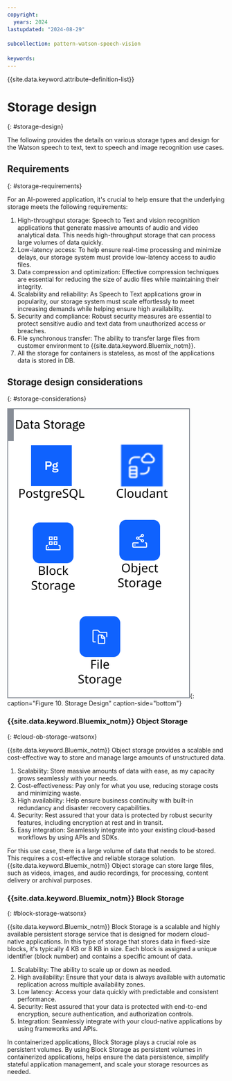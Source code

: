 ```yaml
---
copyright:
  years: 2024
lastupdated: "2024-08-29"

subcollection: pattern-watson-speech-vision

keywords:
---
```

{{site.data.keyword.attribute-definition-list}}

# Storage design

{: #storage-design}

The following provides the details on various storage types and design for the Watson speech to text, text to speech and image recognition use cases.

## Requirements

{: #storage-requirements}

For an AI-powered application, it's crucial to help ensure that the underlying storage meets the following requirements:

1. High-throughput storage: Speech to Text and vision recognition applications that generate massive amounts of audio and video analytical data. This needs high-throughput storage that can process large volumes of data quickly.
2. Low-latency access: To help ensure real-time processing and minimize delays, our storage system must provide low-latency access to audio files.
3. Data compression and optimization: Effective compression techniques are essential for reducing the size of audio files while maintaining their integrity.
4. Scalability and reliability: As Speech to Text applications grow in popularity, our storage system must scale effortlessly to meet increasing demands while helping ensure high availability.
5. Security and compliance: Robust security measures are essential to protect sensitive audio and text data from unauthorized access or breaches.
6. File synchronous transfer: The ability to transfer large files from customer environment to {{site.data.keyword.Bluemix_notm}}.
7. All the storage for containers is stateless, as most of the applications data is stored in DB.

## Storage design considerations
{: #storage-considerations}

![Storage design image](image/watsonx-surround-pattern-storage.svg){: caption="Figure 10. Storage Design" caption-side="bottom"}

### {{site.data.keyword.Bluemix_notm}} Object Storage
{: #cloud-ob-storage-watsonx}

{{site.data.keyword.Bluemix_notm}} Object storage provides a scalable and cost-effective way to store and manage large amounts of unstructured data.

1. Scalability: Store massive amounts of data with ease, as my capacity grows seamlessly with your needs.
2. Cost-effectiveness: Pay only for what you use, reducing storage costs and minimizing waste.
3. High availability: Help ensure business continuity with built-in redundancy and disaster recovery capabilities.
4. Security: Rest assured that your data is protected by robust security features, including encryption at rest and in transit.
5. Easy integration: Seamlessly integrate into your existing cloud-based workflows by using APIs and SDKs.

For this use case, there is a large volume of data that needs to be stored. This requires a cost-effective and reliable storage solution. {{site.data.keyword.Bluemix_notm}} Object storage can store large files, such as videos, images, and audio recordings, for processing, content delivery or archival purposes.

### {{site.data.keyword.Bluemix_notm}} Block Storage
{: #block-storage-watsonx}

{{site.data.keyword.Bluemix_notm}} Block Storage is a scalable and highly available persistent storage service that is designed for modern cloud-native applications. In this type of storage that stores data in fixed-size blocks, it's typically 4 KB or 8 KB in size. Each block is assigned a unique identifier (block number) and contains a specific amount of data.

1. Scalability: The ability to scale up or down as needed.
2. High availability: Ensure that your data is always available with automatic replication across multiple availability zones.
3. Low latency: Access your data quickly with predictable and consistent performance.
4. Security: Rest assured that your data is protected with end-to-end encryption, secure authentication, and authorization controls.
5. Integration: Seamlessly integrate with your cloud-native applications by using frameworks and APIs.

In containerized applications, Block Storage plays a crucial role as persistent volumes. By using Block Storage as persistent volumes in containerized applications, helps ensure the data persistence, simplify stateful application management, and scale your storage resources as needed.
